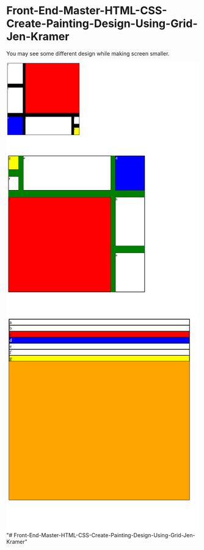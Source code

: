 # Front-End-Master-HTML-CSS-Create-Painting-Design-Using-Grid-Jen-Kramer

You may see some different design while making screen smaller.

<img src="1.png">

<img src="2.png">

<img src="3.png">
"# Front-End-Master-HTML-CSS-Create-Painting-Design-Using-Grid-Jen-Kramer" 
